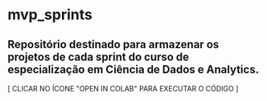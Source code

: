 # mvp_sprints
Repositório destinado para armazenar os projetos de cada sprint do curso de especialização em Ciência de Dados e Analytics.
---------------------------------------------------------------------------------------------------------------------------
[ CLICAR NO ÍCONE "OPEN IN COLAB" PARA EXECUTAR O CÓDIGO ]
